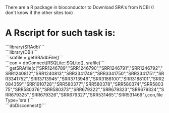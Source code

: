 There are a R package in bioconductor to Download SRA's from NCBI (I don't know if the other sites too)

# A Rscript for such task is:  

´´´library(SRAdb)´´´  
´´´library(DBI)´´´  
´´´srafile = getSRAdbFile()´´´  
´´´con = dbConnect(RSQLite::SQLite(), srafile)´´´  
´´´getSRAfile(c("SRR1246789","SRR1246790","SRR1246791","SRR1246792","SRR1240812","SRR1240813","SRR3341749","SRR3341750","SRR3341751","SRR3341752","SRR3713945","SRR3713946","SRR3188100","SRR3188101","SRR2084359","SRR1910728","SRR580377","SRR580378","SRR580374","SRR580375","SRR580376","SRR580373","SRR679322","SRR679323","SRR679324","SRR679325","SRR679326","SRR679327","SRR531465","SRR531469"),con,fileType='sra')´´´  
´´´dbDisconnect()´´´  






